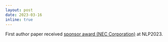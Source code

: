 ```yaml
---
layout: post
date: 2023-03-16
inline: true
---
```


First author paper received <a href="https://www.anlp.jp/nlp2023/award.html#sponsor">sponsor award (NEC Corporation)</a> at NLP2023.
